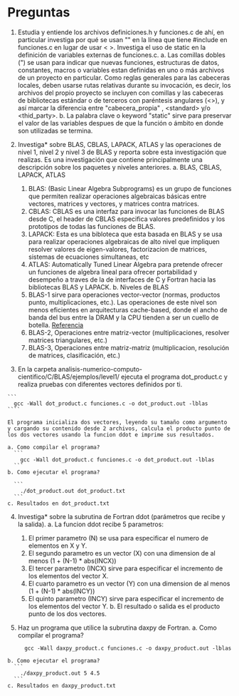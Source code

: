 # Preguntas

  1. Estudia y entiende los archivos definiciones.h y funciones.c de ahí, en particular investiga por qué se usan "" en la línea que tiene #include en funciones.c en lugar de usar < >. Investiga el uso de static en la definición de variables externas de funciones.c.
    a. Las comillas dobles (") se usan para indicar que nuevas funciones, estructuras de datos, constantes, macros o variables estan definidas en uno o más archivos de un proyecto en particular. Como reglas generales para las cabeceras locales, deben usarse rutas relativas durante su invocación, es decir, los archivos del propio proyecto se incluyen con comillas y las cabeceras de bibliotecas estándar o de terceros con paréntesis angulares (<>), y así marcar la diferencia entre "cabecera_propia" , \<standard\> y/o \<thid_party\>.
    b. La palabra clave o keyword "static" sirve para preservar el valor de las variables despues de que la función o ámbito en donde son utilizadas se termina.

  2. Investiga* sobre BLAS, CBLAS, LAPACK, ATLAS y las operaciones de nivel 1, nivel 2 y nivel 3 de BLAS y reporta sobre esta investigación que realizas. Es una investigación que contiene principalmente una descripción sobre los paquetes y niveles anteriores.
    a. BLAS, CBLAS, LAPACK, ATLAS 
      1. BLAS: (Basic Linear Algebra Subprograms) es un grupo de funciones que permiten realizar operaciones algebraicas básicas entre vectores, matrices y vectores, y matrices contra matrices.
      2. CBLAS: CBLAS es una interfaz para invocar las funciones de BLAS desde C, el header de CBLAS especifica valores predefinidos y los prototipos de todas las funciones de BLAS.
      3. LAPACK: Esta es una bibloteca que esta basada en BLAS y se usa para realizar operaciones algebraicas de alto nivel que impliquen resolver valores de eigen-valores, factorizacion de matrices, sistemas de ecuaciones simultaneas, etc
      4. ATLAS: Automatically Tuned Linear Algebra para pretende ofrecer un funciones de algebra lineal para ofrecer portabilidad y desempeño a traves de la de interfaces de C y Fortran hacia las bibliotecas BLAS y LAPACK.
    b. Niveles de BLAS 
      1. BLAS-1 sirve para operaciones vector-vector (normas, productos punto, multiplicaciones, etc.).
      Las operaciones de este nivel son menos eficientes en arquitecturas cache-based, donde el ancho de banda del bus entre la DRAM y la CPU tienden a ser un cuello de botella.
      [Referencia](https://projects.ncsu.edu/hpc/Courses/16blas.html#BLAS-1)
      2. BLAS-2, Operaciones entre matriz-vector (multiplicaciones, resolver matrices triangulares, etc.)
      3. BLAS-3, Operaciones  entre matriz-matriz (multiplicacion, resolución de matrices, clasificación, etc.)

  3. En la carpeta analisis-numerico-computo-cientifico/C/BLAS/ejemplos/level1/ ejecuta el programa dot_product.c y realiza pruebas con diferentes vectores definidos por ti.

    ```
      gcc -Wall dot_product.c funciones.c -o dot_product.out -lblas
    ````

    El programa inicializa dos vectores, leyendo su tamaño como argumento y cargando su contenido desde 2 archivos, calcula el producto punto de los dos vectores usando la funcion ddot e imprime sus resultados.

    a. Como compilar el programa?
      ```
        gcc -Wall dot_product.c funciones.c -o dot_product.out -lblas
      ```
    b. Como ejecutar el programa?

      ```
        ./dot_product.out dot_product.txt
      ```
    c. Resultados en dot_product.txt

  4. Investiga* sobre la subrutina de Fortran ddot (parámetros que recibe y la salida).
     a. La funcion ddot recibe 5 parametros:
        1. El primer parametro (N) se usa para especificar el numero de elementos en X y Y.
        2. El segundo parametro es un vector (X) con una dimension de al menos (1 + (N-1) * abs(INCX))
        3. El tercer parametro (INCX) sirve para especificar el incremento de los elementos del vector X.
        4. El cuarto parametro es un vector (Y) con una dimension de al menos (1 + (N-1) * abs(INCY))
        5. El quinto parametro (INCY) sirve para especificar el incremento de los elementos del vector Y.
    b. El resultado o salida es el producto punto de los dos vectores.

  5. Haz un programa que utilice la subrutina daxpy de Fortran.
    a. Como compilar el programa?
      ```
        gcc -Wall daxpy_product.c funciones.c -o daxpy_product.out -lblas
      ```
    b. Como ejecutar el programa?
      ```
        ./daxpy_product.out 5 4.5
      ```
    c. Resultados en daxpy_product.txt
